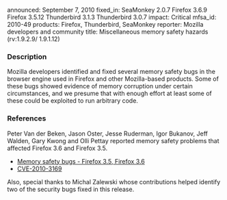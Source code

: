 announced: September 7, 2010
fixed_in: SeaMonkey 2.0.7
          Firefox 3.6.9
          Firefox 3.5.12
          Thunderbird 3.1.3
          Thunderbird 3.0.7
impact: Critical
mfsa_id: 2010-49
products: Firefox, Thunderbird, SeaMonkey
reporter: Mozilla developers and community
title: Miscellaneous memory safety hazards (rv:1.9.2.9/ 1.9.1.12)

<h3>Description</h3>

<p>Mozilla developers identified and fixed several memory safety bugs
in the browser engine used in Firefox and other Mozilla-based
products. Some of these bugs showed evidence of memory corruption
under certain circumstances, and we presume that with enough effort at
least some of these could be exploited to run arbitrary code.</p>

<h3>References</h3>

<p>Peter Van der Beken, Jason Oster, Jesse Ruderman, Igor Bukanov,
Jeff Walden, Gary Kwong and Olli Pettay reported memory safety
problems that affected Firefox 3.6 and Firefox 3.5.</p>
<ul>
  <li><a href="https://bugzilla.mozilla.org/buglist.cgi?bug_id=564461,584357,568465,572232,532730,581784,583225">Memory safety bugs - Firefox 3.5, Firefox 3.6</a></li>
  <li><a class="ex-ref" href="http://cve.mitre.org/cgi-bin/cvename.cgi?name=CVE-2010-3169">CVE-2010-3169</a></li>
</ul>
<p>Also, special thanks to Michal Zalewski whose contributions helped
identify two of the security bugs fixed in this release.</p>




